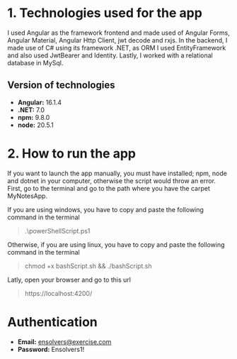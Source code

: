 # 1. Technologies used for the app
I used Angular as the framework frontend and made used of Angular Forms, Angular Material, Angular Http Client, jwt decode and rxjs. In the backend, I made use of C# using its framework .NET, as ORM I used EntityFramework and also used JwtBearer and Identity. Lastly, I worked with a relational database in MySql.
## Version of technologies
- **Angular:**  16.1.4
- **.NET:** 7.0
- **npm:** 9.8.0
- **node:** 20.5.1
# 2. How to run the app
If you want to launch the app manually, you must have installed; npm, node and dotnet in your computer, otherwise the script would throw an error. First, go to the terminal and go to the path where you have the carpet MyNotesApp.

If you are using windows, you have to copy and paste the following command in the terminal
>.\powerShellScript.ps1

Otherwise, if you are using linux, you have to copy and paste the following command in the terminal
>chmod +x bashScript.sh && ./bashScript.sh

Latly, open your browser and go to this url 
> https://localhost:4200/

# Authentication
- **Email:** ensolvers@exercise.com
- **Password:** Ensolvers1!